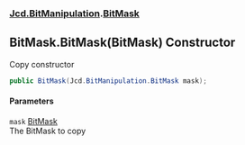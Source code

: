### [Jcd.BitManipulation](Jcd_BitManipulation.md 'Jcd.BitManipulation').[BitMask](Jcd_BitManipulation_BitMask.md 'Jcd.BitManipulation.BitMask')
## BitMask.BitMask(BitMask) Constructor
Copy constructor    
```csharp
public BitMask(Jcd.BitManipulation.BitMask mask);
```
#### Parameters
<a name='Jcd_BitManipulation_BitMask_BitMask(Jcd_BitManipulation_BitMask)_mask'></a>
`mask` [BitMask](Jcd_BitManipulation_BitMask.md 'Jcd.BitManipulation.BitMask')  
The BitMask to copy
  
